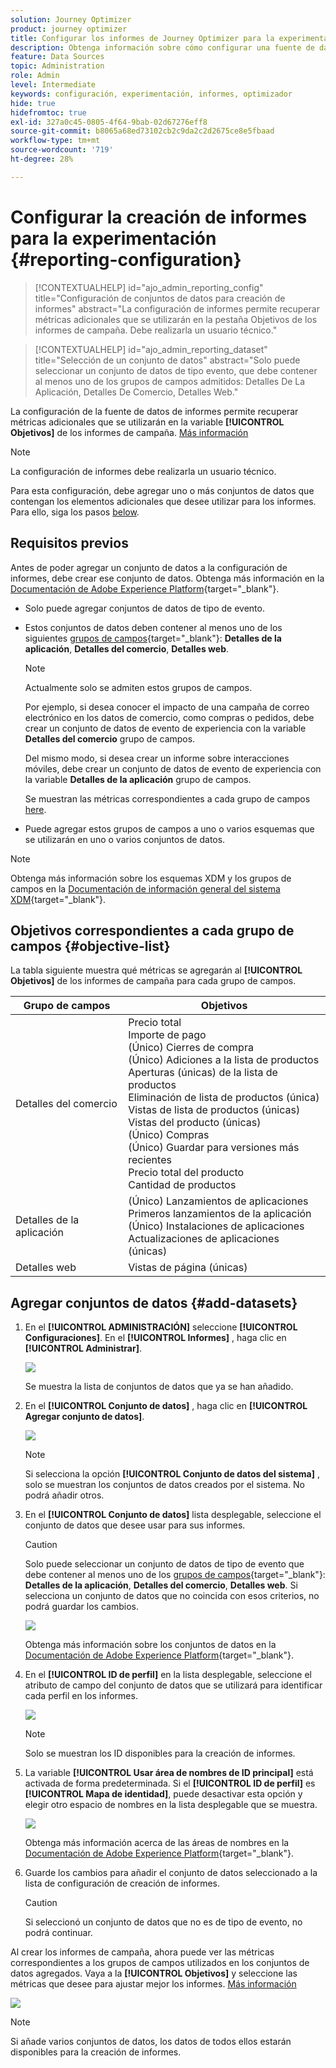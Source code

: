 ```yaml
---
solution: Journey Optimizer
product: journey optimizer
title: Configurar los informes de Journey Optimizer para la experimentación
description: Obtenga información sobre cómo configurar una fuente de datos de creación de informes
feature: Data Sources
topic: Administration
role: Admin
level: Intermediate
keywords: configuración, experimentación, informes, optimizador
hide: true
hidefromtoc: true
exl-id: 327a0c45-0805-4f64-9bab-02d67276eff8
source-git-commit: b8065a68ed73102cb2c9da2c2d2675ce8e5fbaad
workflow-type: tm+mt
source-wordcount: '719'
ht-degree: 28%

---
```


# Configurar la creación de informes para la experimentación {#reporting-configuration}

>[!CONTEXTUALHELP]
>id="ajo_admin_reporting_config"
>title="Configuración de conjuntos de datos para creación de informes"
>abstract="La configuración de informes permite recuperar métricas adicionales que se utilizarán en la pestaña Objetivos de los informes de campaña. Debe realizarla un usuario técnico."

>[!CONTEXTUALHELP]
>id="ajo_admin_reporting_dataset"
>title="Selección de un conjunto de datos"
>abstract="Solo puede seleccionar un conjunto de datos de tipo evento, que debe contener al menos uno de los grupos de campos admitidos: Detalles De La Aplicación, Detalles De Comercio, Detalles Web."

<!--The reporting data source configuration allows you to define a connection to a system in order to retrieve additional information that will be used in your reports.-->

La configuración de la fuente de datos de informes permite recuperar métricas adicionales que se utilizarán en la variable **[!UICONTROL Objetivos]** de los informes de campaña. [Más información](content-experiment.md#objectives-global)

>[!NOTE]
>
>La configuración de informes debe realizarla un usuario técnico. <!--Rights?-->

Para esta configuración, debe agregar uno o más conjuntos de datos que contengan los elementos adicionales que desee utilizar para los informes. Para ello, siga los pasos [below](#add-datasets).

<!--
➡️ [Discover this feature in video](#video)
-->

## Requisitos previos


Antes de poder agregar un conjunto de datos a la configuración de informes, debe crear ese conjunto de datos. Obtenga más información en la [Documentación de Adobe Experience Platform](https://experienceleague.adobe.com/docs/experience-platform/catalog/datasets/user-guide.html?lang=es#create){target="_blank"}.

* Solo puede agregar conjuntos de datos de tipo de evento.

* Estos conjuntos de datos deben contener al menos uno de los siguientes [grupos de campos](https://experienceleague.adobe.com/docs/experience-platform/xdm/tutorials/create-schema-ui.html?lang=es#field-group){target="_blank"}: **Detalles de la aplicación**, **Detalles del comercio**, **Detalles web**.

   >[!NOTE]
   >
   >Actualmente solo se admiten estos grupos de campos.

   Por ejemplo, si desea conocer el impacto de una campaña de correo electrónico en los datos de comercio, como compras o pedidos, debe crear un conjunto de datos de evento de experiencia con la variable **Detalles del comercio** grupo de campos.

   Del mismo modo, si desea crear un informe sobre interacciones móviles, debe crear un conjunto de datos de evento de experiencia con la variable **Detalles de la aplicación** grupo de campos.

   Se muestran las métricas correspondientes a cada grupo de campos [here](#objective-list).

* Puede agregar estos grupos de campos a uno o varios esquemas que se utilizarán en uno o varios conjuntos de datos.

>[!NOTE]
>
>Obtenga más información sobre los esquemas XDM y los grupos de campos en la [Documentación de información general del sistema XDM](https://experienceleague.adobe.com/docs/experience-platform/xdm/home.html?lang=es){target="_blank"}.

## Objetivos correspondientes a cada grupo de campos {#objective-list}

La tabla siguiente muestra qué métricas se agregarán al **[!UICONTROL Objetivos]** de los informes de campaña para cada grupo de campos.

| Grupo de campos | Objetivos |
|--- |--- |
| Detalles del comercio | Precio total<br>Importe de pago<br>(Único) Cierres de compra<br>(Único) Adiciones a la lista de productos<br>Aperturas (únicas) de la lista de productos<br>Eliminación de lista de productos (única)<br>Vistas de lista de productos (únicas)<br>Vistas del producto (únicas)<br>(Único) Compras<br>(Único) Guardar para versiones más recientes<br>Precio total del producto<br>Cantidad de productos |
| Detalles de la aplicación | (Único) Lanzamientos de aplicaciones<br>Primeros lanzamientos de la aplicación<br>(Único) Instalaciones de aplicaciones<br>Actualizaciones de aplicaciones (únicas) |
| Detalles web | Vistas de página (únicas) |

## Agregar conjuntos de datos {#add-datasets}

1. En el **[!UICONTROL ADMINISTRACIÓN]** seleccione **[!UICONTROL Configuraciones]**. En el  **[!UICONTROL Informes]** , haga clic en **[!UICONTROL Administrar]**.

   ![](assets/reporting-config-menu.png)

   Se muestra la lista de conjuntos de datos que ya se han añadido.

1. En el **[!UICONTROL Conjunto de datos]** , haga clic en **[!UICONTROL Agregar conjunto de datos]**.

   ![](assets/reporting-config-add.png)

   >[!NOTE]
   >
   >Si selecciona la opción **[!UICONTROL Conjunto de datos del sistema]** , solo se muestran los conjuntos de datos creados por el sistema. No podrá añadir otros.

1. En el **[!UICONTROL Conjunto de datos]** lista desplegable, seleccione el conjunto de datos que desee usar para sus informes.

   >[!CAUTION]
   >
   >Solo puede seleccionar un conjunto de datos de tipo de evento que debe contener al menos uno de los [grupos de campos](https://experienceleague.adobe.com/docs/experience-platform/xdm/tutorials/create-schema-ui.html?lang=es#field-group){target="_blank"}: **Detalles de la aplicación**, **Detalles del comercio**, **Detalles web**. Si selecciona un conjunto de datos que no coincida con esos criterios, no podrá guardar los cambios.

   ![](assets/reporting-config-datasets.png)

   Obtenga más información sobre los conjuntos de datos en la [Documentación de Adobe Experience Platform](https://experienceleague.adobe.com/docs/experience-platform/catalog/datasets/overview.html?lang=es){target="_blank"}.

1. En el **[!UICONTROL ID de perfil]** en la lista desplegable, seleccione el atributo de campo del conjunto de datos que se utilizará para identificar cada perfil en los informes.

   ![](assets/reporting-config-profile-id.png)

   >[!NOTE]
   >
   >Solo se muestran los ID disponibles para la creación de informes.

1. La variable **[!UICONTROL Usar área de nombres de ID principal]** está activada de forma predeterminada. Si el **[!UICONTROL ID de perfil]** es **[!UICONTROL Mapa de identidad]**, puede desactivar esta opción y elegir otro espacio de nombres en la lista desplegable que se muestra.

   ![](assets/reporting-config-namespace.png)

   Obtenga más información acerca de las áreas de nombres en la [Documentación de Adobe Experience Platform](https://experienceleague.adobe.com/docs/experience-platform/identity/namespaces.html?lang=es){target="_blank"}.

1. Guarde los cambios para añadir el conjunto de datos seleccionado a la lista de configuración de creación de informes.

   >[!CAUTION]
   >
   >Si seleccionó un conjunto de datos que no es de tipo de evento, no podrá continuar.

Al crear los informes de campaña, ahora puede ver las métricas correspondientes a los grupos de campos utilizados en los conjuntos de datos agregados. Vaya a la **[!UICONTROL Objetivos]** y seleccione las métricas que desee para ajustar mejor los informes. [Más información](content-experiment.md#objectives-global)

![](assets/reporting-config-objectives.png)

>[!NOTE]
>
>Si añade varios conjuntos de datos, los datos de todos ellos estarán disponibles para la creación de informes.

<!--
## How-to video {#video}

Understand how to configure Experience Platform reporting data sources.

>[!VIDEO]()
-->
